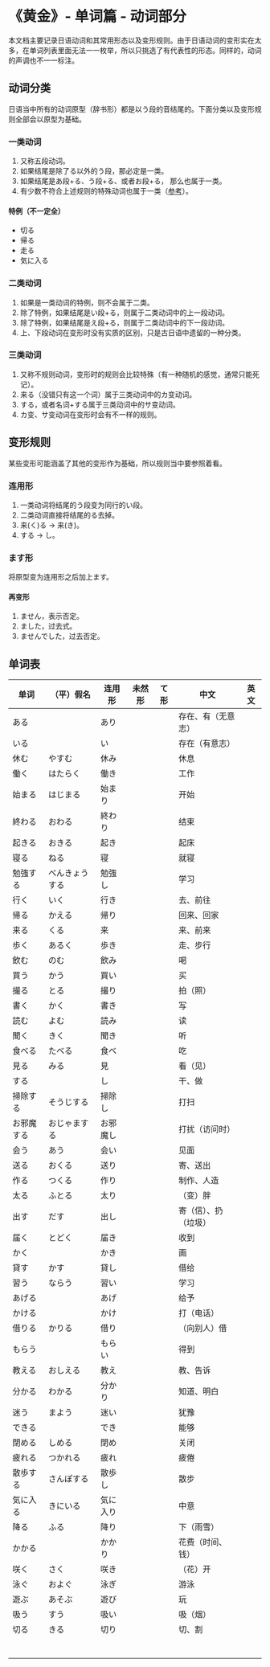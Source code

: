 # 《黄金》- 单词篇 - 动词部分

本文档主要记录日语动词和其常用形态以及变形规则。由于日语动词的变形实在太多，在单词列表里面无法一一枚举，所以只挑选了有代表性的形态。同样的，动词的声调也不一一标注。

## 动词分类
日语当中所有的动词原型（辞书形）都是以う段的音结尾的。下面分类以及变形规则全部会以原型为基础。

### 一类动词
1. 又称五段动词。
2. 如果结尾是除了る以外的う段，那必定是一类。
3. 如果结尾是あ段+る、う段+る、或者お段+る， 那么也属于一类。
4. 有少数不符合上述规则的特殊动词也属于一类（[参考](#特例)）。

#### 特例（不一定全）
* 切る
* 帰る
* 走る
* 気に入る

### 二类动词
1. 如果是一类动词的特例，则不会属于二类。
2. 除了特例，如果结尾是い段+る，则属于二类动词中的上一段动词。
3. 除了特例，如果结尾是え段+る，则属于二类动词中的下一段动词。
4. 上、下段动词在变形时没有实质的区别，只是古日语中遗留的一种分类。

### 三类动词
1. 又称不规则动词，变形时的规则会比较特殊（有一种随机的感觉，通常只能死记）。
2. 来る（没错只有这一个词）属于三类动词中的カ变动词。
3. する，或者名词+する属于三类动词中的サ变动词。
4. カ变、サ变动词在变形时会有不一样的规则。

## 变形规则
某些变形可能涵盖了其他的变形作为基础，所以规则当中要参照着看。

### 连用形
1. 一类动词将结尾的う段变为同行的い段。
2. 二类动词直接将结尾的る去掉。
3. 来(く)る -> 来(き)。
4. する -> し。

### ます形
将原型变为连用形之后加上ます。

#### 再变形
1. ません，表示否定。
2. ました，过去式。
3. ませんでした，过去否定。

## 单词表
| 单词       | （平）假名     | 连用形   | 未然形 | て形 | 中文                 | 英文 |
| ---------- | -------------- | -------- | ------ | ---- | -------------------- | ---- |
| ある       |                | あり     |        |      | 存在、有（无意志）   |      |
| いる       |                | い       |        |      | 存在（有意志）       |      |
| 休む       | やすむ         | 休み     |        |      | 休息                 |      |
| 働く       | はたらく       | 働き     |        |      | 工作                 |      |
| 始まる     | はじまる       | 始まり   |        |      | 开始                 |      |
| 終わる     | おわる         | 終わり   |        |      | 结束                 |      |
| 起きる     | おきる         | 起き     |        |      | 起床                 |      |
| 寝る       | ねる           | 寝       |        |      | 就寝                 |      |
| 勉強する   | べんきょうする | 勉強し   |        |      | 学习                 |      |
| 行く       | いく           | 行き     |        |      | 去、前往             |      |
| 帰る       | かえる         | 帰り     |        |      | 回来、回家           |      |
| 来る       | くる           | 来       |        |      | 来、前来             |      |
| 歩く       | あるく         | 歩き     |        |      | 走、步行             |      |
| 飲む       | のむ           | 飲み     |        |      | 喝                   |      |
| 買う       | かう           | 買い     |        |      | 买                   |      |
| 撮る       | とる           | 撮り     |        |      | 拍（照）             |      |
| 書く       | かく           | 書き     |        |      | 写                   |      |
| 読む       | よむ           | 読み     |        |      | 读                   |      |
| 聞く       | きく           | 聞き     |        |      | 听                   |      |
| 食べる     | たべる         | 食べ     |        |      | 吃                   |      |
| 見る       | みる           | 見       |        |      | 看（见）             |      |
| する       |                | し       |        |      | 干、做               |      |
| 掃除する   | そうじする     | 掃除し   |        |      | 打扫                 |      |
| お邪魔する | おじゃまする   | お邪魔し |        |      | 打扰（访问时）       |      |
| 会う       | あう           | 会い     |        |      | 见面                 |      |
| 送る       | おくる         | 送り     |        |      | 寄、送出             |      |
| 作る       | つくる         | 作り     |        |      | 制作、人造           |      |
| 太る       | ふとる         | 太り     |        |      | （变）胖             |      |
| 出す       | だす           | 出し     |        |      | 寄（信）、扔（垃圾） |      |
| 届く       | とどく         | 届き     |        |      | 收到                 |      |
| かく       |                | かき     |        |      | 画                   |      |
| 貸す       | かす           | 貸し     |        |      | 借给                 |      |
| 習う       | ならう         | 習い     |        |      | 学习                 |      |
| あげる     |                | あげ     |        |      | 给予                 |      |
| かける     |                | かけ     |        |      | 打（电话）           |      |
| 借りる     | かりる         | 借り     |        |      | （向别人）借         |      |
| もらう     |                | もらい   |        |      | 得到                 |      |
| 教える     | おしえる       | 教え     |        |      | 教、告诉             |      |
| 分かる     | わかる         | 分かり   |        |      | 知道、明白           |      |
| 迷う       | まよう         | 迷い     |        |      | 犹豫                 |      |
| できる     |                | でき     |        |      | 能够                 |      |
| 閉める     | しめる         | 閉め     |        |      | 关闭                 |      |
| 疲れる     | つかれる       | 疲れ     |        |      | 疲倦                 |      |
| 散歩する   | さんぽする     | 散歩し   |        |      | 散步                 |      |
| 気に入る   | きにいる       | 気に入り |        |      | 中意                 |      |
| 降る       | ふる           | 降り     |        |      | 下（雨雪）           |      |
| かかる     |                | かかり   |        |      | 花费（时间、钱）     |      |
| 咲く       | さく           | 咲き     |        |      | （花）开             |      |
| 泳ぐ       | およぐ         | 泳ぎ     |        |      | 游泳                 |      |
| 遊ぶ       | あそぶ         | 遊び     |        |      | 玩                   |      |
| 吸う       | すう           | 吸い     |        |      | 吸（烟）             |      |
| 切る       | きる           | 切り     |        |      | 切、割               |      |
|            |                |          |        |      |                      |      |
|            |                |          |        |      |                      |      |
|            |                |          |        |      |                      |      |
|            |                |          |        |      |                      |      |
|            |                |          |        |      |                      |      |
|            |                |          |        |      |                      |      |
|            |                |          |        |      |                      |      |
